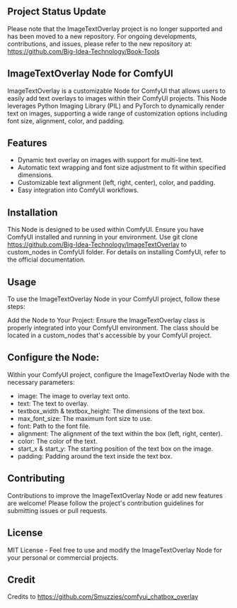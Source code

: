 ## Project Status Update
Please note that the ImageTextOverlay project is no longer supported and has been moved to a new repository. For ongoing developments, contributions, and issues, please refer to the new repository at:
https://github.com/Big-Idea-Technology/Book-Tools

## ImageTextOverlay Node for ComfyUI
ImageTextOverlay is a customizable Node for ComfyUI that allows users to easily add text overlays to images within their ComfyUI projects. This Node leverages Python Imaging Library (PIL) and PyTorch to dynamically render text on images, supporting a wide range of customization options including font size, alignment, color, and padding.

## Features
- Dynamic text overlay on images with support for multi-line text.
- Automatic text wrapping and font size adjustment to fit within specified dimensions.
- Customizable text alignment (left, right, center), color, and padding.
- Easy integration into ComfyUI workflows.

## Installation
This Node is designed to be used within ComfyUI. Ensure you have ComfyUI installed and running in your environment. Use git clone https://github.com/Big-Idea-Technology/ImageTextOverlay to custom_nodes in ComfyUI folder. For details on installing ComfyUI, refer to the official documentation.

## Usage
To use the ImageTextOverlay Node in your ComfyUI project, follow these steps:

Add the Node to Your Project: Ensure the ImageTextOverlay class is properly integrated into your ComfyUI environment. The class should be located in a custom_nodes that's accessible by your ComfyUI project.

## Configure the Node: 
Within your ComfyUI project, configure the ImageTextOverlay Node with the necessary parameters:

- image: The image to overlay text onto.
- text: The text to overlay.
- textbox_width & textbox_height: The dimensions of the text box.
- max_font_size: The maximum font size to use.
- font: Path to the font file.
- alignment: The alignment of the text within the box (left, right, center).
- color: The color of the text.
- start_x & start_y: The starting position of the text box on the image.
- padding: Padding around the text inside the text box.

## Contributing
Contributions to improve the ImageTextOverlay Node or add new features are welcome! Please follow the project's contribution guidelines for submitting issues or pull requests.

## License
MIT License - Feel free to use and modify the ImageTextOverlay Node for your personal or commercial projects.

## Credit
Credits to https://github.com/Smuzzies/comfyui_chatbox_overlay 